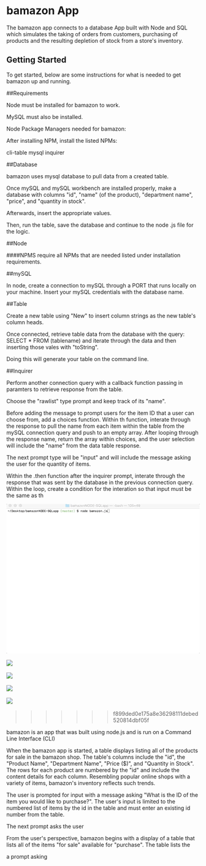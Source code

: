 # bamazon App

The bamazon app connects to a database 
App built with Node and SQL which simulates the taking of orders from customers, purchasing of products and the resulting depletion of stock from a store's inventory.

## Getting Started

To get started, below are some instructions for what is needed to get bamazon up and running.


##Requirements

Node must be installed for bamazon to work.

MySQL must also be installed. 

Node Package Managers needed for bamazon: 

After installing NPM, install the listed NPMs:

cli-table
mysql
inquirer

##Database 

bamazon uses mysql database to pull data from a created table.

Once mySQL and mySQL workbench are installed properly, make a database with columns "id", "name" (of the product), "department name", "price", and "quantity in stock".

Afterwards, insert the appropriate values. 

Then, run the table, save the database and continue to the node .js file for the logic.


##Node

####NPMS
require all NPMs that are needed listed under installation requirements.


##mySQL

In node, create a connection to mySQL through a PORT that runs locally on your machine. Insert your mySQL credentials with the database name.

##Table

Create a new table using "New" to insert column strings as the new table's column heads.

Once connected, retrieve table data from the database with the query: SELECT * FROM (tablename) and iterate through the data and then inserting those vales with "toString".

Doing this will generate your table on the command line.

##Inquirer

Perform another connection query with a callback function passing in paramters to retrieve response from the table.

Choose the "rawlist" type prompt and keep track of its "name".

Before adding the message to prompt users for the item ID that a user can choose from, add a choices function. Within th function, interate through the response to pull the name from each item within the table from the mySQL connection query and push to an empty array. After looping through the response name, return the array within choices, and the user selection will include the "name" from the data table response.

The next prompt type will be "input" and will include the message asking the user for the quantity of items.

Within the .then function after the inquirer prompt, interate through the response that was sent by the database in the previous connection query. Within the loop, create a condition for the interation so that input must be the same as th





![](assets/table.gif)

![]("assets/bamazongif1")

![]("assets/bamazongif2")

![]("assets/bamazongif3")

![]("assets/bamazongif4")



>>>>>>> f899ded0e175a8e36298111debed520814dbf05f

bamazon is an app that was built using node.js and is run on a Command Line Interface (CLI)

When the bamazon app is started, a table displays listing all of the products for sale in the bamazon shop. The table's columns include the "id", the "Product Name", "Department Name", "Price ($)", and "Quantity in Stock". The rows for each product are numbered by the "id" and include the content details for each column. Resembling popular online shops with a variety of items, bamazon's inventory reflects such trends. 

The user is prompted for input with a message asking "What is the ID of the item you would like to purchase?". The user's input is limited to the numbered list of items by the id in the table and must enter an existing id number from the table.

The next prompt asks the user 


From the user's perspective, bamazon begins with a display of a table that lists all of the items "for sale" available for "purchase". The table lists the 

a prompt asking 



